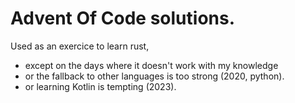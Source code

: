 Advent Of Code solutions.
=========================

Used as an exercice to learn rust,

* except on the days where it doesn't work with my knowledge
* or the fallback to other languages is too strong (2020, python).
* or learning Kotlin is tempting (2023).
